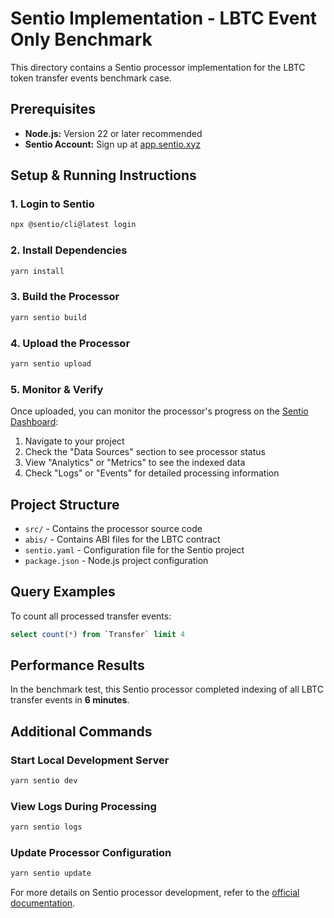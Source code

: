 # Sentio Implementation - LBTC Event Only Benchmark

This directory contains a Sentio processor implementation for the LBTC token transfer events benchmark case.

## Prerequisites

* **Node.js:** Version 22 or later recommended
* **Sentio Account:** Sign up at [app.sentio.xyz](https://app.sentio.xyz)

## Setup & Running Instructions

### 1. Login to Sentio

```bash
npx @sentio/cli@latest login
```

### 2. Install Dependencies

```bash
yarn install
```

### 3. Build the Processor

```bash
yarn sentio build
```

### 4. Upload the Processor

```bash
yarn sentio upload
```

### 5. Monitor & Verify

Once uploaded, you can monitor the processor's progress on the [Sentio Dashboard](https://app.sentio.xyz):

1. Navigate to your project
2. Check the "Data Sources" section to see processor status
3. View "Analytics" or "Metrics" to see the indexed data
4. Check "Logs" or "Events" for detailed processing information

## Project Structure

- `src/` - Contains the processor source code
- `abis/` - Contains ABI files for the LBTC contract
- `sentio.yaml` - Configuration file for the Sentio project
- `package.json` - Node.js project configuration

## Query Examples

To count all processed transfer events:

```sql
select count(*) from `Transfer` limit 4
```

## Performance Results

In the benchmark test, this Sentio processor completed indexing of all LBTC transfer events in **6 minutes**.

## Additional Commands

### Start Local Development Server

```bash
yarn sentio dev
```

### View Logs During Processing

```bash
yarn sentio logs
```

### Update Processor Configuration

```bash
yarn sentio update
```

For more details on Sentio processor development, refer to the [official documentation](https://docs.sentio.xyz/docs/quickstart).